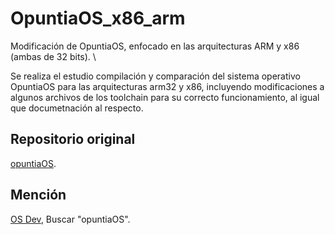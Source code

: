# OpuntiaOS_x86_arm
Modificación de OpuntiaOS, enfocado en las arquitecturas ARM y x86 (ambas de 32 bits). \

Se realiza el estudio compilación y comparación del sistema operativo OpuntiaOS para las arquitecturas arm32 y x86, incluyendo modificaciones a algunos archivos de los toolchain para su correcto funcionamiento, al igual que documetnación al respecto.



## Repositorio original 
[opuntiaOS](https://github.com/opuntiaOS-Project/opuntiaOS).

## Mención
[OS Dev](https://osdev.org/Projects), Buscar "opuntiaOS".

